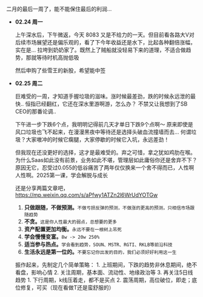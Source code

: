 
二月的最后一周了，能不能保住最后的利润...


-  **02.24 周一**

	上午深水后，下午微返，今天 8083 又是不给力的一天。但目前看各路大V对后续市场展望还是偏乐观的，看了下今年收益还是水下，比起各种翻倍涨幅，实在是... 拉垮到奶奶家了。既然上了贼船就没轻易下来的道理，不适合做趋势，那就等待时机高抛低吸
	
	然后申购了些雪王的新股，希望能中签


-  **02.25 周二**

	巨难受的一周，才知道手握垃圾的滋味。涨时候最差劲，跌的时候永远泄的最快.. 恒指已经翻红，它还在深水里游啊游，怎么办？ 不禁又让我想到了SB CEO的那番论调..
	
	下午进一步下跌6个点，我明明记得前几天才单日下跌9个点啊～ 原来即使是风口垃圾也飞不起来，在漫漫黑夜中等待还是选择头破血流撞墙而去... 
	何谓垃圾？大家嗷冲的时候它瘸腿，大家停歇的时候它入坑，永远差劲！
	
	但我现在还没更好的选择，这才是最难受的。弃之可惜，拿之犹如鸡肋在喉。为什么Saas如此没有前景，业务如此不堪，管理层如此庸俗你还是舍弃不下？原因无它，忍受过0.055的低谷痛苦了两年仅仅换来一个舍不得而已，人性啊人性啊。2025第一课，学会解脱与成长
	
	还是分享两篇文章吧，https://mp.weixin.qq.com/s/aPfwy1ATZn2l6WrUdYOTGw
	
	1.  **只做跟随，不做预测。**`不做亏损反弹的预测，不做涨的更高的预测，只相信市场跟随趋势`
	2.  **不贪。**`这是你人性最大的弱点，总想要的更多`
	3.  **资产配置更加均衡。**`永远不要在一根树上吊死`
	4.  **学会慢慢变富。**`8w -> 20w 250%`
	5.  **适当参与热点。**`学会看到趋势，SOUN、MSTR、RGTI、RKLB等前沿科技`
	6.  **生活永远是第一位的。**`不要忘记你出发的目的，我们必须好好利用这一生`
	   
	振作起来，先制定几个简单策略：
		1.  上班期间，下跌的趋势非休息期间，绝不看盘，影响心情
		2.  关注周期，基本面、流动性、地缘政治等
		3.  再关注5日线趋势
			1.  下行周期，k线压着走，都不是买点
			2.  震荡周期，高位破位，即走；底位修复，可买（现在看做T还是蛮舒服的）
	